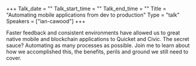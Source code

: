 +++
Talk_date = ""
Talk_start_time = ""
Talk_end_time = ""
Title = "Automating mobile applications from dev to production"
Type = "talk"
Speakers = ["ian-cawood"]
+++

Faster feedback and consistent environments have allowed us to great native mobile and blockchain applications to Quicket and Civic. The secret sauce? Automating as many processes as possible. Join me to learn about how we accomplished this, the benefits, perils and ground we still need to cover.
